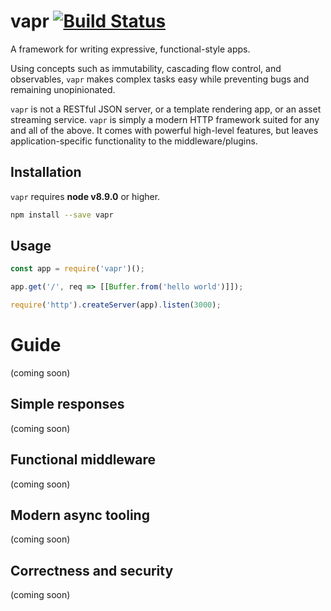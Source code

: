 # vapr [![Build Status](https://travis-ci.org/JoshuaWise/vapr.svg?branch=master)](https://travis-ci.org/JoshuaWise/vapr)
A framework for writing expressive, functional-style apps.

Using concepts such as immutability, cascading flow control, and observables, `vapr` makes complex tasks easy while preventing bugs and remaining unopinionated.

`vapr` is not a RESTful JSON server, or a template rendering app, or an asset streaming service. `vapr` is simply a modern HTTP framework suited for any and all of the above. It comes with powerful high-level features, but leaves application-specific functionality to the middleware/plugins.

## Installation

`vapr` requires **node v8.9.0** or higher.

```bash
npm install --save vapr
```

## Usage

```js
const app = require('vapr')();

app.get('/', req => [[Buffer.from('hello world')]]);

require('http').createServer(app).listen(3000);
```

# Guide

(coming soon)

## Simple responses

(coming soon)

## Functional middleware

(coming soon)

## Modern async tooling

(coming soon)

## Correctness and security

(coming soon)
